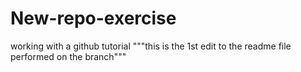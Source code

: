 # New-repo-exercise
working with a github tutorial
"""this is the 1st edit to the readme file performed on the branch"""
